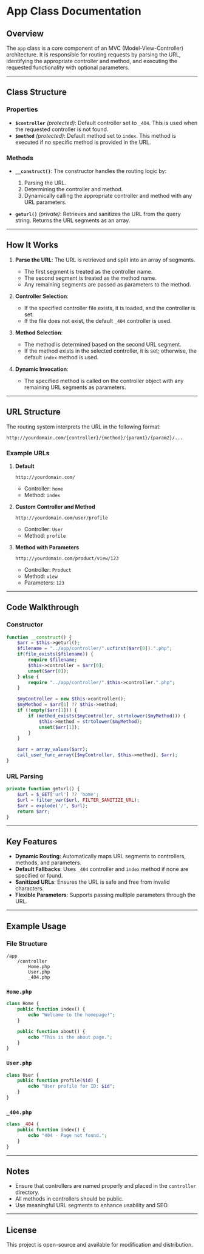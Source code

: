 # App Class Documentation

## Overview
The `app` class is a core component of an MVC (Model-View-Controller) architecture. It is responsible for routing requests by parsing the URL, identifying the appropriate controller and method, and executing the requested functionality with optional parameters.

---

## Class Structure

### Properties
- **`$controller`** *(protected)*: Default controller set to `_404`. This is used when the requested controller is not found.
- **`$method`** *(protected)*: Default method set to `index`. This method is executed if no specific method is provided in the URL.

### Methods
- **`__construct()`**: The constructor handles the routing logic by:
  1. Parsing the URL.
  2. Determining the controller and method.
  3. Dynamically calling the appropriate controller and method with any URL parameters.

- **`geturl()`** *(private)*: Retrieves and sanitizes the URL from the query string. Returns the URL segments as an array.

---

## How It Works
1. **Parse the URL**: The URL is retrieved and split into an array of segments.
   - The first segment is treated as the controller name.
   - The second segment is treated as the method name.
   - Any remaining segments are passed as parameters to the method.

2. **Controller Selection**:
   - If the specified controller file exists, it is loaded, and the controller is set.
   - If the file does not exist, the default `_404` controller is used.

3. **Method Selection**:
   - The method is determined based on the second URL segment.
   - If the method exists in the selected controller, it is set; otherwise, the default `index` method is used.

4. **Dynamic Invocation**:
   - The specified method is called on the controller object with any remaining URL segments as parameters.

---

## URL Structure
The routing system interprets the URL in the following format:

```
http://yourdomain.com/{controller}/{method}/{param1}/{param2}/...
```

### Example URLs
1. **Default**
   ```
   http://yourdomain.com/
   ```
   - Controller: `home`
   - Method: `index`

2. **Custom Controller and Method**
   ```
   http://yourdomain.com/user/profile
   ```
   - Controller: `User`
   - Method: `profile`

3. **Method with Parameters**
   ```
   http://yourdomain.com/product/view/123
   ```
   - Controller: `Product`
   - Method: `view`
   - Parameters: `123`

---

## Code Walkthrough

### Constructor
```php
function __construct() {
    $arr = $this->geturl();
    $filename = "../app/controller/".ucfirst($arr[0]).".php";
    if(file_exists($filename)) {
        require $filename;
        $this->controller = $arr[0];
        unset($arr[0]);
    } else {
        require "../app/controller/".$this->controller.".php";
    }

    $myController = new $this->controller();
    $myMethod = $arr[1] ?? $this->method;
    if (!empty($arr[1])) {
        if (method_exists($myController, strtolower($myMethod))) {
            $this->method = strtolower($myMethod);
            unset($arr[1]);
        }
    }

    $arr = array_values($arr);
    call_user_func_array([$myController, $this->method], $arr);
}
```

### URL Parsing
```php
private function geturl() {
    $url = $_GET['url'] ?? 'home';
    $url = filter_var($url, FILTER_SANITIZE_URL);
    $arr = explode('/', $url);
    return $arr;
}
```

---

## Key Features
- **Dynamic Routing**: Automatically maps URL segments to controllers, methods, and parameters.
- **Default Fallbacks**: Uses `_404` controller and `index` method if none are specified or found.
- **Sanitized URLs**: Ensures the URL is safe and free from invalid characters.
- **Flexible Parameters**: Supports passing multiple parameters through the URL.

---

## Example Usage
### File Structure
```
/app
    /controller
        Home.php
        User.php
        _404.php
```

### `Home.php`
```php
class Home {
    public function index() {
        echo "Welcome to the homepage!";
    }

    public function about() {
        echo "This is the about page.";
    }
}
```

### `User.php`
```php
class User {
    public function profile($id) {
        echo "User profile for ID: $id";
    }
}
```

### `_404.php`
```php
class _404 {
    public function index() {
        echo "404 - Page not found.";
    }
}
```

---

## Notes
- Ensure that controllers are named properly and placed in the `controller` directory.
- All methods in controllers should be public.
- Use meaningful URL segments to enhance usability and SEO.

---

## License
This project is open-source and available for modification and distribution.
